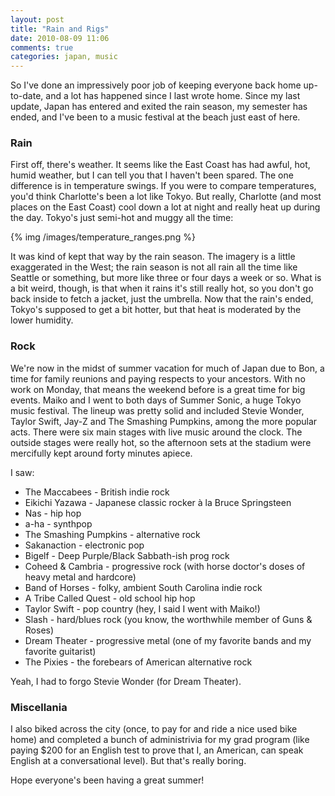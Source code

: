 ```yaml
---
layout: post
title: "Rain and Rigs"
date: 2010-08-09 11:06
comments: true
categories: japan, music
---
```


So I've done an impressively poor job of keeping everyone back home up-to-date,
and a lot has happened since I last wrote home. Since my last update, Japan has
entered and exited the rain season, my semester has ended, and I've been to a
music festival at the beach just east of here.

### Rain

First off, there's weather. It seems like the East Coast has had awful, hot,
humid weather, but I can tell you that I haven't been spared. The one difference
is in temperature swings. If you were to compare temperatures, you'd think
Charlotte's been a lot like Tokyo. But really, Charlotte (and most places on the
East Coast) cool down a lot at night and really heat up during the day. Tokyo's
just semi-hot and muggy all the time:

{% img /images/temperature_ranges.png %}

It was kind of kept that way by the rain season. The imagery is a little
exaggerated in the West; the rain season is not all rain all the time like
Seattle or something, but more like three or four days a week or so. What is a
bit weird, though, is that when it rains it's still really hot, so you don't go
back inside to fetch a jacket, just the umbrella. Now that the rain's ended,
Tokyo's supposed to get a bit hotter, but that heat is moderated by the lower
humidity.

### Rock

We're now in the midst of summer vacation for much of Japan due to Bon, a time
for family reunions and paying respects to your ancestors. With no work on
Monday, that means the weekend before is a great time for big events. Maiko and
I went to both days of Summer Sonic, a huge Tokyo music festival. The lineup was
pretty solid and included Stevie Wonder, Taylor Swift, Jay-Z and The Smashing
Pumpkins, among the more popular acts. There were six main stages with live
music around the clock. The outside stages were really hot, so the afternoon
sets at the stadium were mercifully kept around forty minutes apiece.

I saw:

* The Maccabees - British indie rock
* Eikichi Yazawa - Japanese classic rocker à la Bruce Springsteen
* Nas - hip hop
* a-ha - synthpop
* The Smashing Pumpkins - alternative rock
* Sakanaction - electronic pop
* Bigelf - Deep Purple/Black Sabbath-ish prog rock
* Coheed & Cambria - progressive rock (with horse doctor's doses of heavy metal
  and hardcore)
* Band of Horses - folky, ambient South Carolina indie rock
* A Tribe Called Quest - old school hip hop
* Taylor Swift - pop country (hey, I said I went with Maiko!)
* Slash - hard/blues rock (you know, the worthwhile member of Guns & Roses)
* Dream Theater - progressive metal (one of my favorite bands and my favorite
  guitarist)
* The Pixies - the forebears of American alternative rock

Yeah, I had to forgo Stevie Wonder (for Dream Theater).

### Miscellania

I also biked across the city (once, to pay for and ride a nice used bike
home) and completed a bunch of administrivia for my grad program (like paying
$200 for an English test to prove that I, an American, can speak English at a
conversational level). But that's really boring.

Hope everyone's been having a great summer!

